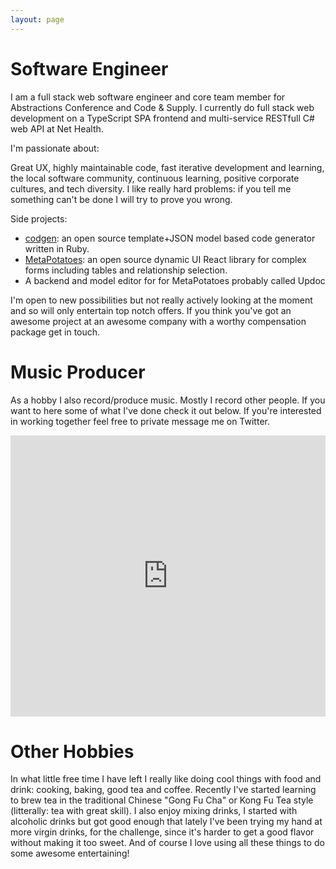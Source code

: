 ```yaml
---
layout: page
---
```


# Software Engineer
I am a full stack web software engineer and core team member for Abstractions Conference and Code & Supply. I currently do full stack web development on a TypeScript SPA frontend and multi-service RESTfull C# web API at Net Health.

I'm passionate about: 

Great UX, highly maintainable code, fast iterative development and learning, the local software community, continuous learning, positive corporate cultures, and tech diversity. I like really hard problems: if you tell me something can't be done I will try to prove you wrong.


Side projects: 

- [codgen](https://github.com/beattyml1/codgen): an open source template+JSON model based code generator written in Ruby.
- [MetaPotatoes](https://github.com/beattyml1/MetaPotatoes): an open source dynamic UI React library for complex forms including tables and relationship selection.
- A backend and model editor for for MetaPotatoes probably called Updoc

I'm open to new possibilities but not really actively looking at the moment and so will only entertain top notch offers. If you think you've got an awesome project at an awesome company with a worthy compensation package get in touch.

# Music Producer
As a hobby I also record/produce music. Mostly I record other people. If you want to here some of what I've done check it out below. If you're interested in working together feel free to private message me on Twitter.

<iframe width="100%" height="450" scrolling="no" frameborder="no" src="https://w.soundcloud.com/player/?url=https%3A//api.soundcloud.com/playlists/4790749&amp;auto_play=false&amp;hide_related=false&amp;show_comments=true&amp;show_user=true&amp;show_reposts=false&amp;visual=true"></iframe>

# Other Hobbies
In what little free time I have left I really like doing cool things with food and drink: cooking, baking, good tea and coffee. Recently I've started learning to brew tea in the traditional Chinese "Gong Fu Cha" or Kong Fu Tea style (litterally: tea with great skill). I also enjoy mixing drinks, I started with alcoholic drinks but got good enough that lately I've been trying my hand at more virgin drinks, for the challenge, since it's harder to get a good flavor without making it too sweet. And of course I love using all these things to do some awesome entertaining!
